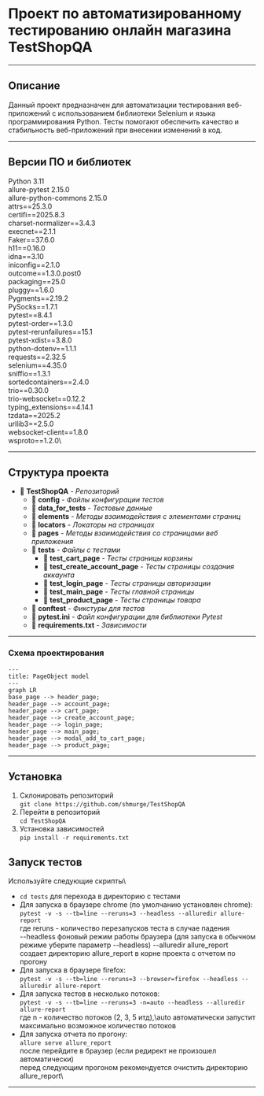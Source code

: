 # Проект по автоматизированному тестированию онлайн магазина TestShopQA

___
## Описание

Данный проект предназначен для автоматизации тестирования веб-приложений с использованием библиотеки Selenium 
и языка программирования Python. Тесты помогают обеспечить качество и стабильность 
веб-приложений при внесении изменений в код.
___

## Версии ПО и библиотек

Python 3.11\
allure-pytest 2.15.0\
allure-python-commons 2.15.0\
attrs==25.3.0\
certifi==2025.8.3\
charset-normalizer==3.4.3\
execnet==2.1.1\
Faker==37.6.0\
h11==0.16.0\
idna==3.10\
iniconfig==2.1.0\
outcome==1.3.0.post0\
packaging==25.0\
pluggy==1.6.0\
Pygments==2.19.2\
PySocks==1.7.1\
pytest==8.4.1\
pytest-order==1.3.0\
pytest-rerunfailures==15.1\
pytest-xdist==3.8.0\
python-dotenv==1.1.1\
requests==2.32.5\
selenium==4.35.0\
sniffio==1.3.1\
sortedcontainers==2.4.0\
trio==0.30.0\
trio-websocket==0.12.2\
typing_extensions==4.14.1\
tzdata==2025.2\
urllib3==2.5.0\
websocket-client==1.8.0\
wsproto==1.2.0\
___

## Структура проекта

+ :file_folder: **TestShopQA** *- Репозиторий*
  + :file_folder: **config** *- Файлы конфигурации тестов*
  + :file_folder: **data_for_tests** *- Тестовые данные*
  + :file_folder: **elements** *- Методы взаимодействия с элементами страниц*
  + :file_folder: **locators** *- Локаторы на страницах*
  + :file_folder: **pages** *- Методы взаимодействия со страницами веб приложения*
  + :file_folder: **tests** *- Файлы с тестами*
    + :page_facing_up: **test_cart_page** *- Тесты страницы корзины*
    + :page_facing_up: **test_create_account_page** *- Тесты страницы создания аккаунта*
    + :page_facing_up: **test_login_page** *- Тесты страницы авторизации*
    + :page_facing_up: **test_main_page** *- Тесты главной страницы*
    + :page_facing_up: **test_product_page** *- Тесты страницы товара*
  + :page_facing_up: **conftest** *- Фикстуры для тестов*
  + :page_facing_up: **pytest.ini** *- Файл конфигурации для библиотеки Pytest*
  + :page_facing_up: **requirements.txt** *- Зависимости*
___

### Схема проектирования

```mermaid
---
title: PageObject model
---
graph LR
base_page --> header_page;
header_page --> account_page;
header_page --> cart_page;
header_page --> create_account_page;
header_page --> login_page;
header_page --> main_page;
header_page --> modal_add_to_cart_page;
header_page --> product_page;
```
___

## Установка

1. Склонировать репозиторий\
```git clone https://github.com/shmurge/TestShopQA```
2. Перейти в репозиторий\
```cd TestShopQA```
3. Установка зависимостей\
```pip install -r requirements.txt```


## Запуск тестов
Используйте следующие скрипты\
+ ```cd tests``` для перехода в директорию с тестами
+ Для запуска в браузере chrome (по умолчанию установлен chrome):\
```pytest -v -s --tb=line --reruns=3 --headless --alluredir allure-report```\
где reruns - количество перезапусков теста в случае падения\
--headless фоновый режим работы браузера (для запуска в обычном режиме уберите параметр --headless)
--alluredir allure_report создает директорию allure_report в корне проекта с отчетом по прогону
+ Для запуска в браузере firefox:\
```pytest -v -s --tb=line --reruns=3 --browser=firefox --headless --alluredir allure-report```
+ Для запуска тестов в несколько потоков:\
```pytest -v -s --tb=line --reruns=3 -n=auto --headless --alluredir allure-report```\
где n - количество потоков (2, 3, 5 итд),\auto автоматически запустит максимально возможное количество потоков
+ Для запуска отчета по прогону:\
```allure serve allure_report```\
после перейдите в браузер (если редирект не произошел автоматически)\
перед следующим прогоном рекомендуется очистить директорию allure_report\
___